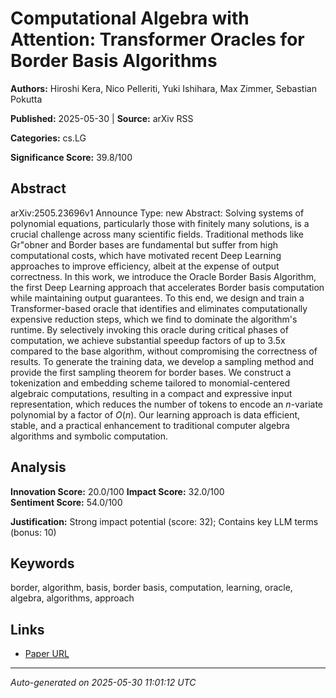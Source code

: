 # Computational Algebra with Attention: Transformer Oracles for Border Basis Algorithms

**Authors:** Hiroshi Kera, Nico Pelleriti, Yuki Ishihara, Max Zimmer, Sebastian Pokutta

**Published:** 2025-05-30 | **Source:** arXiv RSS

**Categories:** cs.LG

**Significance Score:** 39.8/100

## Abstract

arXiv:2505.23696v1 Announce Type: new 
Abstract: Solving systems of polynomial equations, particularly those with finitely many solutions, is a crucial challenge across many scientific fields. Traditional methods like Gr\"obner and Border bases are fundamental but suffer from high computational costs, which have motivated recent Deep Learning approaches to improve efficiency, albeit at the expense of output correctness. In this work, we introduce the Oracle Border Basis Algorithm, the first Deep Learning approach that accelerates Border basis computation while maintaining output guarantees. To this end, we design and train a Transformer-based oracle that identifies and eliminates computationally expensive reduction steps, which we find to dominate the algorithm's runtime. By selectively invoking this oracle during critical phases of computation, we achieve substantial speedup factors of up to 3.5x compared to the base algorithm, without compromising the correctness of results. To generate the training data, we develop a sampling method and provide the first sampling theorem for border bases. We construct a tokenization and embedding scheme tailored to monomial-centered algebraic computations, resulting in a compact and expressive input representation, which reduces the number of tokens to encode an $n$-variate polynomial by a factor of $O(n)$. Our learning approach is data efficient, stable, and a practical enhancement to traditional computer algebra algorithms and symbolic computation.

## Analysis

**Innovation Score:** 20.0/100
**Impact Score:** 32.0/100  
**Sentiment Score:** 54.0/100

**Justification:** Strong impact potential (score: 32); Contains key LLM terms (bonus: 10)

## Keywords

border, algorithm, basis, border basis, computation, learning, oracle, algebra, algorithms, approach

## Links

- [Paper URL](https://arxiv.org/abs/2505.23696)

---
*Auto-generated on 2025-05-30 11:01:12 UTC*
